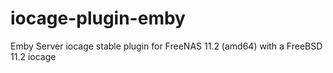 # iocage-plugin-emby
Emby Server iocage stable plugin for FreeNAS 11.2 (amd64) with a FreeBSD 11.2 iocage
